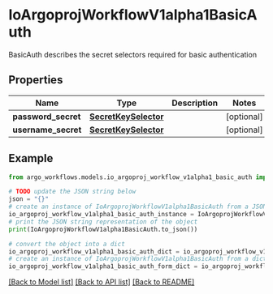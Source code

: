 # IoArgoprojWorkflowV1alpha1BasicAuth

BasicAuth describes the secret selectors required for basic authentication

## Properties

Name | Type | Description | Notes
------------ | ------------- | ------------- | -------------
**password_secret** | [**SecretKeySelector**](SecretKeySelector.md) |  | [optional] 
**username_secret** | [**SecretKeySelector**](SecretKeySelector.md) |  | [optional] 

## Example

```python
from argo_workflows.models.io_argoproj_workflow_v1alpha1_basic_auth import IoArgoprojWorkflowV1alpha1BasicAuth

# TODO update the JSON string below
json = "{}"
# create an instance of IoArgoprojWorkflowV1alpha1BasicAuth from a JSON string
io_argoproj_workflow_v1alpha1_basic_auth_instance = IoArgoprojWorkflowV1alpha1BasicAuth.from_json(json)
# print the JSON string representation of the object
print(IoArgoprojWorkflowV1alpha1BasicAuth.to_json())

# convert the object into a dict
io_argoproj_workflow_v1alpha1_basic_auth_dict = io_argoproj_workflow_v1alpha1_basic_auth_instance.to_dict()
# create an instance of IoArgoprojWorkflowV1alpha1BasicAuth from a dict
io_argoproj_workflow_v1alpha1_basic_auth_form_dict = io_argoproj_workflow_v1alpha1_basic_auth.from_dict(io_argoproj_workflow_v1alpha1_basic_auth_dict)
```
[[Back to Model list]](../README.md#documentation-for-models) [[Back to API list]](../README.md#documentation-for-api-endpoints) [[Back to README]](../README.md)


